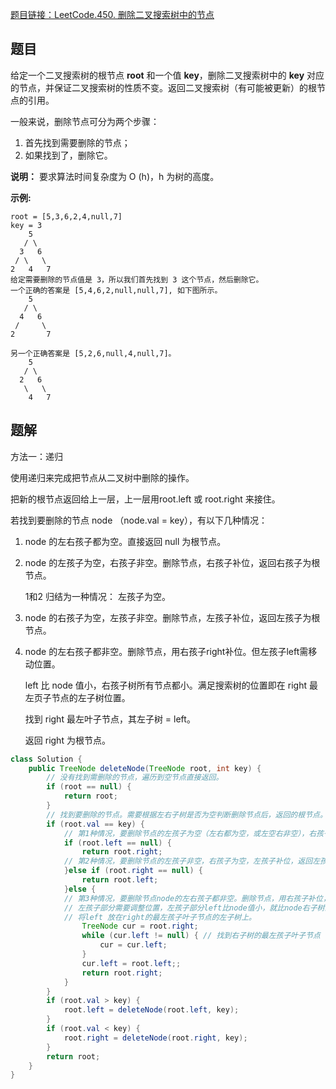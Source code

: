 [题目链接：LeetCode.450. 删除二叉搜索树中的节点](https://leetcode-cn.com/problems/delete-node-in-a-bst/)

## 题目

给定一个二叉搜索树的根节点 **root** 和一个值 **key**，删除二叉搜索树中的 **key** 对应的节点，并保证二叉搜索树的性质不变。返回二叉搜索树（有可能被更新）的根节点的引用。

一般来说，删除节点可分为两个步骤：

1. 首先找到需要删除的节点；
2. 如果找到了，删除它。

**说明：** 要求算法时间复杂度为 O (h)，h 为树的高度。

**示例:**

```
root = [5,3,6,2,4,null,7]
key = 3
    5
   / \
  3   6
 / \   \
2   4   7
给定需要删除的节点值是 3，所以我们首先找到 3 这个节点，然后删除它。
一个正确的答案是 [5,4,6,2,null,null,7], 如下图所示。
    5
   / \
  4   6
 /     \
2       7

另一个正确答案是 [5,2,6,null,4,null,7]。
    5
   / \
  2   6
   \   \
    4   7
```

## 题解

方法一：递归

使用递归来完成把节点从二叉树中删除的操作。

把新的根节点返回给上一层，上一层用root.left 或 root.right 来接住。

若找到要删除的节点 node （node.val = key），有以下几种情况：

1. node 的左右孩子都为空。直接返回 null 为根节点。

2. node 的左孩子为空，右孩子非空。删除节点，右孩子补位，返回右孩子为根节点。

   1和2 归结为一种情况： 左孩子为空。

3. node 的右孩子为空，左孩子非空。删除节点，左孩子补位，返回左孩子为根节点。

4. node 的左右孩子都非空。删除节点，用右孩子right补位。但左孩子left需移动位置。

   left 比 node 值小，右孩子树所有节点都小。满足搜索树的位置即在 right 最左页子节点的左子树位置。

   找到 right 最左叶子节点，其左子树 = left。

   返回 right 为根节点。

```java
class Solution {
    public TreeNode deleteNode(TreeNode root, int key) {
        // 没有找到需删除的节点，遍历到空节点直接返回。
        if (root == null) {
            return root;
        }
        // 找到要删除的节点。需要根据左右子树是否为空判断删除节点后，返回的根节点。
        if (root.val == key) {
            // 第1种情况，要删除节点的左孩子为空（左右都为空，或左空右非空），右孩子补位，返回右子树为根节点。
            if (root.left == null) {
                return root.right;
            // 第2种情况，要删除节点的左孩子非空，右孩子为空，左孩子补位，返回左孩子为根节点。
            }else if (root.right == null) {
                return root.left;
            }else {
            // 第3种情况，要删除节点node的左右孩子都非空。删除节点，用右孩子补位，返回右孩子为根节点。
            // 左孩子部分需要调整位置，左孩子部分left比node值小，就比node右子树的所有节点值right小。
            // 将left 放在right的最左孩子叶子节点的左子树上。
                TreeNode cur = root.right;
                while (cur.left != null) { // 找到右子树的最左孩子叶子节点
                    cur = cur.left;
                }
                cur.left = root.left;;
                return root.right;
            }
        }
        if (root.val > key) {
            root.left = deleteNode(root.left, key);
        }
        if (root.val < key) {
            root.right = deleteNode(root.right, key);
        }
        return root;
    }
}
```

